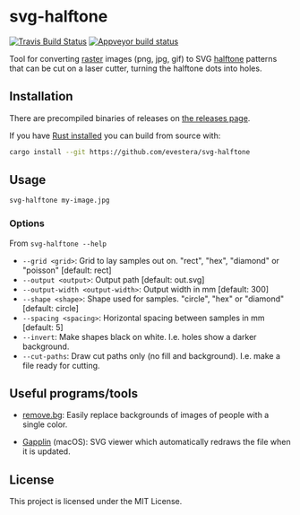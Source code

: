 # svg-halftone

[![Travis Build Status](https://api.travis-ci.org/evestera/svg-halftone.svg?branch=master)](https://travis-ci.org/evestera/svg-halftone)
[![Appveyor build status](https://ci.appveyor.com/api/projects/status/github/evestera/svg-halftone?svg=true)](https://ci.appveyor.com/project/evestera/svg-halftone)

Tool for converting [raster] images (png, jpg, gif) to SVG [halftone] patterns
that can be cut on a laser cutter, turning the halftone dots into holes.

[raster]: https://en.wikipedia.org/wiki/Raster_graphics
[halftone]: https://en.wikipedia.org/wiki/Halftone

## Installation

There are precompiled binaries of releases on [the releases page](https://github.com/evestera/svg-halftone/releases).

If you have [Rust installed](https://rustup.rs/) you can build from source with:

```bash
cargo install --git https://github.com/evestera/svg-halftone
```

## Usage

```bash
svg-halftone my-image.jpg
```

### Options

From `svg-halftone --help`

- `--grid <grid>`: Grid to lay samples out on. "rect", "hex", "diamond" or "poisson" [default: rect]
- `--output <output>`: Output path [default: out.svg]
- `--output-width <output-width>`: Output width in mm [default: 300]
- `--shape <shape>`: Shape used for samples. "circle", "hex" or "diamond" [default: circle]
- `--spacing <spacing>`: Horizontal spacing between samples in mm [default: 5]
- `--invert`: Make shapes black on white. I.e. holes show a darker background.
- `--cut-paths`: Draw cut paths only (no fill and background). I.e. make a file ready for cutting.

## Useful programs/tools

- [remove.bg](https://www.remove.bg/): Easily replace backgrounds of images of people with a single color.

- [Gapplin](http://gapplin.wolfrosch.com/) (macOS): SVG viewer which automatically redraws the file when it is updated.

## License

This project is licensed under the MIT License.